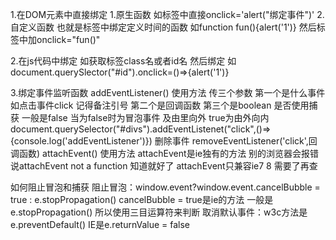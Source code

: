 1.在DOM元素中直接绑定
	1.原生函数  如标签中直接onclick='alert("绑定事件")'
	2.自定义函数 也就是标签中绑定定义时间的函数 如function fun(){alert('1')} 然后标签中加onclick="fun()"
	
2.在js代码中绑定
	如获取标签class名或者id名 然后绑定 如document.querySlector("#id").onclick=()=>{alert('1')}
	
3.绑定事件监听函数
	addEventListener()  使用方法  传三个参数  第一个是什么事件 如点击事件click 记得备注引号 第二个是回调函数 第三个是boolean  是否使用捕获 一般是false
						当为false时为冒泡事件 及由里向外 true为由外向内
		document.querySelector("#divs").addEventListenet("click",()=>{console.log('addEventListener')})
		删除事件
			removeEventListener('click',回调函数)
	attachEvent()	使用方法
		attachEvent是ie独有的方法  别的浏览器会报错 说attachEvent not a function  知道就好了  attachEvent只兼容ie7 8  需要了再查
		
如何阻止冒泡和捕获 
	阻止冒泡：window.event?window.event.cancelBubble = true : e.stopPropagation()   cancelBubble = true是ie的方法 一般是e.stopPropagation()  所以使用三目运算符来判断
	取消默认事件：w3c方法是e.preventDefault()	IE是e.returnValue = false